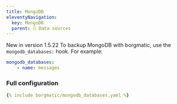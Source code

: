 ```yaml
---
title: MongoDB
eleventyNavigation:
  key: MongoDB
  parent: 🗄️ Data sources
---
```


<span class="minilink minilink-addedin">New in version 1.5.22</span> To backup
MongoDB with borgmatic, use the `mongodb_databases:` hook.  For example:

```yaml
mongodb_databases:
    - name: messages
```


### Full configuration

```yaml
{% include borgmatic/mongodb_databases.yaml %}
```

